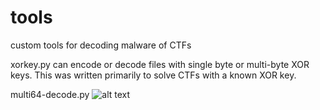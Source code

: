 # tools
custom tools for decoding malware of CTFs

xorkey.py can encode or decode files with single byte or multi-byte XOR keys. This was written primarily to solve CTFs with a known XOR key.

multi64-decode.py
![alt text](https://github.com/securitymagic/images/blob/example.JPG?raw=true)
